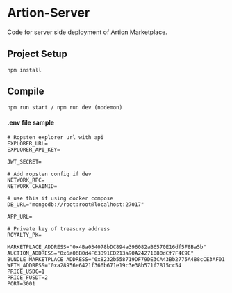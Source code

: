 # Artion-Server
Code for server side deployment of Artion Marketplace.

## Project Setup
```
npm install 
```

## Compile
```
npm run start / npm run dev (nodemon)
```

#### .env file sample
```
# Ropsten explorer url with api
EXPLORER_URL=
EXPLORER_API_KEY=

JWT_SECRET=

# Add ropsten config if dev
NETWORK_RPC=
NETWORK_CHAINID=

# use this if using docker compose
DB_URL="mongodb://root:root@localhost:27017"

APP_URL=

# Private key of treasury address
ROYALTY_PK=

MARKETPLACE_ADDRESS="0x4Ba034078bDC894a396082aB6570E16df5F8Ba5b"
AUCTION_ADDRESS="0x6a06B0d4F63D91CD213a90A24271080dCf7F4C9E"
BUNDLE_MARKETPLACE_ADDRESS="0x8232b558719DF79DE3CA43Bb2775A488cCE3AF01
WFTM_ADDRESS="0xa28956e6421f366b671e19c3e38b571f7815cc54
PRICE_USDC=1
PRICE_FUSDT=2
PORT=3001
```
